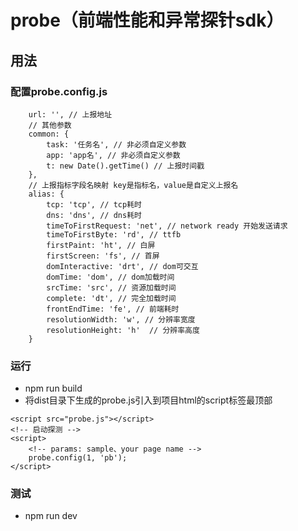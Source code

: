 # probe（前端性能和异常探针sdk）

## 用法
### 配置probe.config.js
``` // options说明
    url: '', // 上报地址
    // 其他参数
    common: {
        task: '任务名', // 非必须自定义参数
        app: 'app名', // 非必须自定义参数
        t: new Date().getTime() // 上报时间戳
    },
    // 上报指标字段名映射 key是指标名，value是自定义上报名
    alias: {
        tcp: 'tcp', // tcp耗时
        dns: 'dns', // dns耗时
        timeToFirstRequest: 'net', // network ready 开始发送请求
        timeToFirstByte: 'rd', // ttfb
        firstPaint: 'ht', // 白屏
        firstScreen: 'fs', // 首屏
        domInteractive: 'drt', // dom可交互
        domTime: 'dom', // dom加载时间
        srcTime: 'src', // 资源加载时间
        complete: 'dt', // 完全加载时间
        frontEndTime: 'fe', // 前端耗时
        resolutionWidth: 'w', // 分辨率宽度
        resolutionHeight: 'h'  // 分辨率高度
    }
```
### 运行
- npm run build
- 将dist目录下生成的probe.js引入到项目html的script标签最顶部
```
<script src="probe.js"></script>
<!-- 启动探测 -->
<script>
    <!-- params: sample、your page name -->
    probe.config(1, 'pb');
</script>
```

### 测试
- npm run dev
